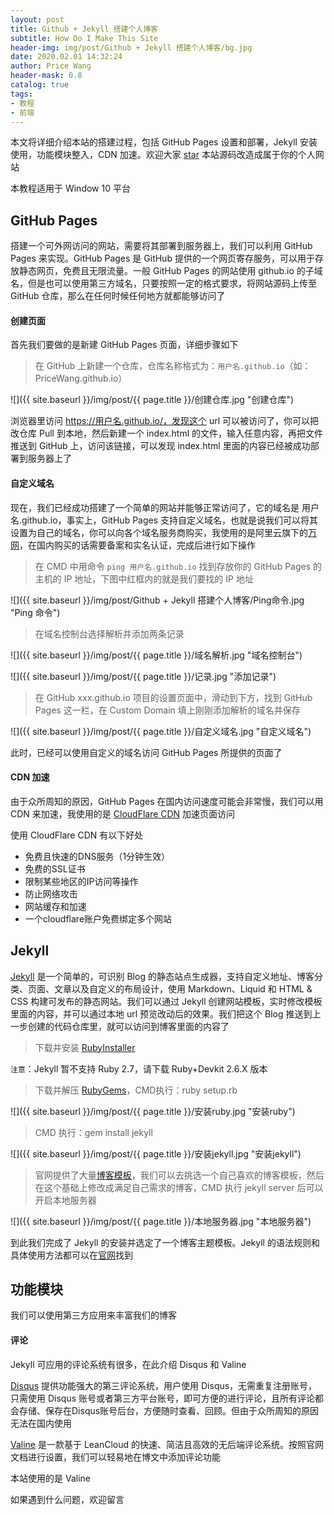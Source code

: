 ```yaml
---
layout: post
title: Github + Jekyll 搭建个人博客
subtitle: How Do I Make This Site
header-img: img/post/Github + Jekyll 搭建个人博客/bg.jpg
date: 2020.02.01 14:32:24
author: Price Wang
header-mask: 0.8
catalog: true
tags:
- 教程
- 前端
---
```


本文将详细介绍本站的搭建过程，包括 GitHub Pages 设置和部署，Jekyll 安装使用，功能模块整入，CDN 加速。欢迎大家 [star](https://github.com/PriceWang/blog) 本站源码改造成属于你的个人网站

本教程适用于 Window 10 平台

## GitHub Pages

搭建一个可外网访问的网站，需要将其部署到服务器上，我们可以利用 GitHub Pages 来实现。GitHub Pages 是 GitHub 提供的一个网页寄存服务，可以用于存放静态网页，免费且无限流量。一般 GitHub Pages 的网站使用 github.io 的子域名，但是也可以使用第三方域名，只要按照一定的格式要求，将网站源码上传至 GitHub 仓库，那么在任何时候任何地方就都能够访问了

#### 创建页面

首先我们要做的是新建 GitHub Pages 页面，详细步骤如下

> 在 GitHub 上新建一个仓库，仓库名称格式为：`用户名.github.io`（如：PriceWang.github.io）

![]({{ site.baseurl }}/img/post/{{ page.title }}/创建仓库.jpg "创建仓库")

浏览器里访问 https://用户名.github.io/，发现这个 url 可以被访问了，你可以把改仓库 Pull 到本地，然后新建一个 index.html 的文件，输入任意内容，再把文件推送到 GitHub 上，访问该链接，可以发现 index.html 里面的内容已经被成功部署到服务器上了

#### 自定义域名

现在，我们已经成功搭建了一个简单的网站并能够正常访问了，它的域名是 用户名.github.io，事实上，GitHub Pages 支持自定义域名，也就是说我们可以将其设置为自己的域名，你可以向各个域名服务商购买，我使用的是阿里云旗下的[万网](https://wanwang.aliyun.com/)，在国内购买的话需要备案和实名认证，完成后进行如下操作

> 在 CMD 中用命令 `ping 用户名.github.io` 找到存放你的 GitHub Pages 的主机的 IP 地址，下图中红框内的就是我们要找的 IP 地址

![]({{ site.baseurl }}/img/post/Github + Jekyll 搭建个人博客/Ping命令.jpg "Ping 命令")

> 在域名控制台选择解析并添加两条记录

![]({{ site.baseurl }}/img/post/{{ page.title }}/域名解析.jpg "域名控制台")

![]({{ site.baseurl }}/img/post/{{ page.title }}/记录.jpg "添加记录")

> 在 GitHub xxx.github.io 项目的设置页面中，滑动到下方，找到 GitHub Pages 这一栏，在 Custom Domain 填上刚刚添加解析的域名并保存

![]({{ site.baseurl }}/img/post/{{ page.title }}/自定义域名.jpg "自定义域名")

此时，已经可以使用自定义的域名访问 GitHub Pages 所提供的页面了

#### CDN 加速

由于众所周知的原因，GitHub Pages 在国内访问速度可能会非常慢，我们可以用 CDN 来加速，我使用的是 [CloudFlare CDN](https://www.cloudflare.com/) 加速页面访问

使用 CloudFlare CDN 有以下好处

* 免费且快速的DNS服务（1分钟生效）
* 免费的SSL证书
* 限制某些地区的IP访问等操作
* 防止网络攻击
* 网站缓存和加速
* 一个cloudflare账户免费绑定多个网站

## Jekyll

[Jekyll](https://jekyllrb.com/) 是一个简单的，可识别 Blog 的静态站点生成器，支持自定义地址、博客分类、页面、文章以及自定义的布局设计，使用 Markdown、Liquid 和 HTML & CSS 构建可发布的静态网站。我们可以通过 Jekyll 创建网站模板，实时修改模板里面的内容，并可以通过本地 url 预览改动后的效果。我们把这个 Blog 推送到上一步创建的代码仓库里，就可以访问到博客里面的内容了

> 下载并安装 [RubyInstaller](https://rubyinstaller.org/downloads/)

`注意`：Jekyll 暂不支持 Ruby 2.7，请下载 Ruby+Devkit 2.6.X 版本

> 下载并解压 [RubyGems](https://rubygems.org/pages/download)，CMD执行：ruby setup.rb

![]({{ site.baseurl }}/img/post/{{ page.title }}/安装ruby.jpg "安装ruby")

> CMD 执行：gem install jekyll

![]({{ site.baseurl }}/img/post/{{ page.title }}/安装jekyll.jpg "安装jekyll")

> 官网提供了大量[博客模板](http://jekyllthemes.org/)，我们可以去挑选一个自己喜欢的博客模板，然后在这个基础上修改成满足自己需求的博客，CMD 执行 jekyll server 后可以开启本地服务器

![]({{ site.baseurl }}/img/post/{{ page.title }}/本地服务器.jpg "本地服务器")

到此我们完成了 Jekyll 的安装并选定了一个博客主题模板。Jekyll 的语法规则和具体使用方法都可以在[官网](https://jekyllrb.com/)找到

## 功能模块

我们可以使用第三方应用来丰富我们的博客

#### 评论

Jekyll 可应用的评论系统有很多，在此介绍 Disqus 和 Valine

[Disqus](https://disqus.com/) 提供功能强大的第三评论系统，用户使用 Disqus，无需重复注册账号，只需使用 Disqus 账号或者第三方平台账号，即可方便的进行评论，且所有评论都会存储、保存在Disqus账号后台，方便随时查看、回顾。但由于众所周知的原因无法在国内使用

[Valine](https://valine.js.org/) 是一款基于 LeanCloud 的快速、简洁且高效的无后端评论系统。按照官网文档进行设置，我们可以轻易地在博文中添加评论功能

本站使用的是 Valine

如果遇到什么问题，欢迎留言